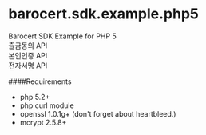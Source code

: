 barocert.sdk.example.php5
==============================

Barocert SDK Example for PHP 5   
출금동의 API   
본인인증 API   
전자서명 API   

####Requirements
+ php 5.2+
+ php curl module
+ openssl 1.0.1g+ (don't forget about heartbleed.)
+ mcrypt 2.5.8+
